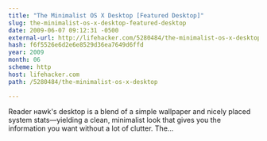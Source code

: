 ```yaml
---
title: "The Minimalist OS X Desktop [Featured Desktop]"
slug: the-minimalist-os-x-desktop-featured-desktop
date: 2009-06-07 09:12:31 -0500
external-url: http://lifehacker.com/5280484/the-minimalist-os-x-desktop
hash: f6f5526e6d2e6e8529d36ea7649d6ffd
year: 2009
month: 06
scheme: http
host: lifehacker.com
path: /5280484/the-minimalist-os-x-desktop

---
```


Reader нawk's desktop is a blend of a simple wallpaper and nicely placed system stats—yielding a clean, minimalist look that gives you the information you want without a lot of clutter. 
The...
